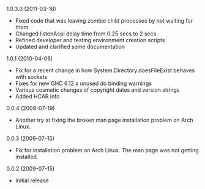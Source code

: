 1.0.3.0 (2011-03-18)

   * Fixed code that was leaving zombie child processes by not
     waiting for them
   * Changed listenAcpi delay time from 0.25 secs to 2 secs
   * Refined developer and testing environment creation scripts
   * Updated and clarified some documentation


1.0.1 (2010-04-06)

   * Fix for a recent change in how System.Directory.doesFileExist
     behaves with sockets
   * Fixes for new GHC 6.12.x unused do binding warnings
   * Various cosmetic changes of copyright dates and version strings
   * Added HCAR info


0.0.4 (2009-07-19)

   * Another try at fixing the broken man page installation problem
     on Arch Linux.


0.0.3 (2009-07-15)

   * Fix for installation problem on Arch Linux. The man page was
     not getting installed.


0.0.2 (2009-07-15)

   * Initial release

